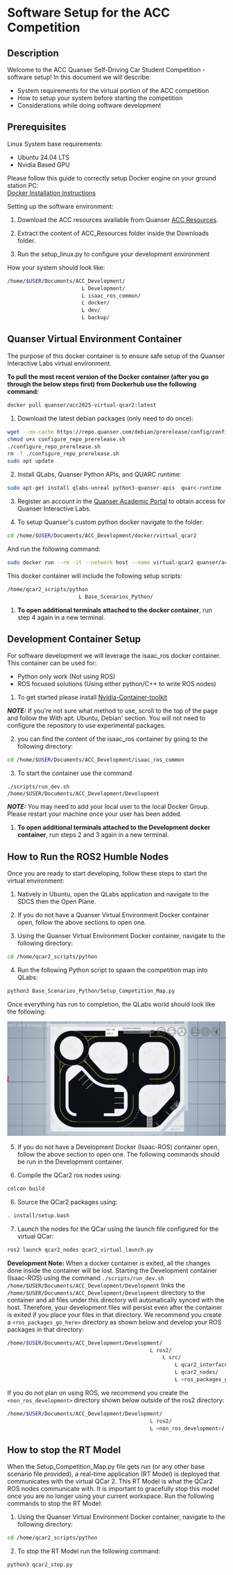 # Software Setup for the ACC Competition

## Description

Welcome to the ACC Quanser Self-Driving Car Student Competition - software setup!
In this document we will describe:

- System requirements for the virtual portion of the ACC competition
- How to setup your system before starting the competition
- Considerations while doing software development

## Prerequisites

Linux System base requirements:

- Ubuntu 24.04 LTS
- Nvidia Based GPU

Please follow this guide to correctly setup Docker engine on your ground station PC: \
[Docker Installation Instructions](https://docs.docker.com/engine/install/ubuntu/)

Setting up the software environment:

1. Download the ACC resources available from Quanser [ACC Resources](https://quanserinc.box.com/s/g2690n3jwbhquwr8uqdz0b45m5wx945z).

2. Extract the content of ACC_Resources folder inside the Downloads folder.

3. Run the setup_linux.py to configure your development environment

How your system should look like:

``` bash
/home/$USER/Documents/ACC_Development/ 
                        L Development/
                        L isaac_ros_common/
                        L docker/
                        L dev/
                        L backup/
```

## Quanser Virtual Environment Container

The purpose of this docker container is to ensure safe setup of the Quanser Interactive Labs virtual environment.

**To pull the most recent version of the Docker container (after you go through the below steps first) from Dockerhub use the following command:**

```bash
docker pull quanser/acc2025-virtual-qcar2:latest
```

1. Download the latest debian packages (only need to do once):

``` bash
wget --no-cache https://repo.quanser.com/debian/prerelease/config/configure_repo_prerelease.sh 
chmod u+x configure_repo_prerelease.sh
./configure_repo_prerelease.sh 
rm -f ./configure_repo_prerelease.sh 
sudo apt update 
```

2. Install QLabs, Quanser Python APIs, and QUARC runtime:

```bash
sudo apt-get install qlabs-unreal python3-quanser-apis  quarc-runtime
```

3. Register an account in the [Quanser Academic Portal](https://portal.quanser.com/Accounts/Register) to obtain access for Quanser Interactive Labs.

4. To setup Quanser's custom python docker navigate to the folder:

```bash
cd /home/$USER/Documents/ACC_Development/docker/virtual_qcar2
```

And run the following command:

```bash
sudo docker run --rm -it --network host --name virtual-qcar2 quanser/acc2025-virtual-qcar2 bash
```

This docker container will include the following setup scripts:

 ```bash
/home/qcar2_scripts/python 
                        L Base_Scenarios_Python/
```

1. **To open additional terminals attached to the docker container**, run step 4 again in a new terminal.

## Development Container Setup

For software development we will leverage the isaac_ros docker container. This container can be used for:

- Python only work (Not using ROS)
- ROS focused solutions (Using either python/C++ to write ROS nodes)

1. To get started please install [Nvidia-Container-toolkit](https://docs.nvidia.com/datacenter/cloud-native/container-toolkit/latest/install-guide.html#configuring-docker)

**_NOTE:_**  If you're not sure what method to use, scroll to the top of the page and follow the With apt: Ubuntu, Debian' section. You will not need to configure the repository to use experimental packages.

2. you can find the content of the isaac_ros container by going to the following directory:

```bash
cd /home/$USER/Documents/ACC_Development/isaac_ros_common
```

3. To start the container use the command

```
./scripts/run_dev.sh  /home/$USER/Documents/ACC_Development/Development
```

**_NOTE:_**  You may need to add your local user to the local Docker Group. Please restart your machine once your user has been added.

1. **To open additional terminals attached to the Development docker container**, run steps 2 and 3 again in a new terminal.

## How to Run the ROS2 Humble Nodes

Once you are ready to start developing, follow these steps to start the virtual environment:

1. Natively in Ubuntu, open the QLabs application and navigate to the SDCS then the Open Plane.

2. If you do not have a Quanser Virtual Environment Docker container open, follow the above sections to open one.

3. Using the Quanser Virtual Environment Docker container, navigate to the following directory:

```bash
cd /home/qcar2_scripts/python
```

4. Run the following Python script to spawn the competition map into QLabs:

```bash
python3 Base_Scenarios_Python/Setup_Competition_Map.py
```

Once everything has run to completion, the QLabs world should look like the following:

![QLabs after running Setup_Competition_Map.py](https://github.com/quanser/ACC-Competition-2025/blob/main/Software_Setup/Pictures/HowToStart.png)

5. If you do not have a Development Docker (Isaac-ROS) container open, follow the above section to open one. The following commands should be run in the Development container.

6. Compile the QCar2 ros nodes using:

```bash
colcon build
```

6. Source the QCar2 packages using:

```bash
. install/setup.bash
```

7. Launch the nodes for the QCar using the launch file configured for the virtual QCar:

```bash
ros2 launch qcar2_nodes qcar2_virtual_launch.py
```

**Development Note:** When a docker container is exited, all the changes done inside the container will be lost. Starting the Development container (Isaac-ROS) using the command `./scripts/run_dev.sh  /home/$USER/Documents/ACC_Development/Development` links the `/home/$USER/Documents/ACC_Development/Development` directory to the container and all files under this directory will automatically synced with the host. Therefore, your development files will persist even after the container is exited if you place your files in that directory. We recommend you create a `<ros_packages_go_here>` directory as shown below and develop your ROS packages in that directory:

```bash
/home/$USER/Documents/ACC_Development/Development/
                                              L ros2/
                                                  L src/
                                                      L qcar2_interfaces/
                                                      L qcar2_nodes/
                                                      L <ros_packages_go_here>/
```

If you do not plan on using ROS, we recommend you create the `<non_ros_development>` directory shown below outside of the ros2 directory:

```bash
/home/$USER/Documents/ACC_Development/Development/
                                              L ros2/
                                              L <non_ros_development>/
```

## How to stop the RT Model

When the Setup_Competition_Map.py file gets run (or any other base scenario file provided), a real-time application (RT Model) is deployed that communicates with the virtual QCar 2. This RT Model is what the QCar2 ROS nodes communicate with. It is important to gracefully stop this model once you are no longer using your current workspace. Run the following commands to stop the RT Model:

1. Using the Quanser Virtual Environment Docker container, navigate to the following directory:

```bash
cd /home/qcar2_scripts/python
```

2. To stop the RT Model run the following command:

```bash
python3 qcar2_stop.py
```
